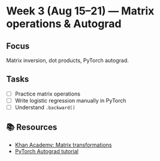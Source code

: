 # Week 3 (Aug 15–21) — Matrix operations & Autograd

## Focus

Matrix inversion, dot products, PyTorch autograd.

## Tasks

- [ ] Practice matrix operations
- [ ] Write logistic regression manually in PyTorch
- [ ] Understand `.backward()`

## 📚 Resources

- [Khan Academy: Matrix transformations](https://www.khanacademy.org/math/linear-algebra/matrix-transformations)
- [PyTorch Autograd tutorial](https://pytorch.org/tutorials/beginner/basics/autogradqs_tutorial.html)
